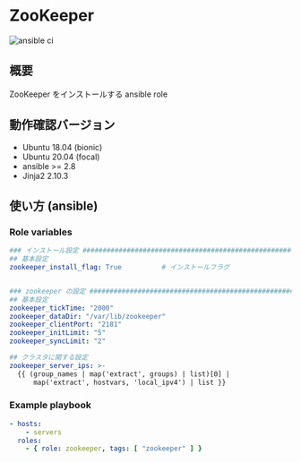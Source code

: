 # ZooKeeper

![ansible ci](https://github.com/link-u/ansible-roles_zookeeper/workflows/ansible%20ci/badge.svg)

## 概要

ZooKeeper をインストールする ansible role

## 動作確認バージョン

- Ubuntu 18.04 (bionic)
- Ubuntu 20.04 (focal)
- ansible >= 2.8
- Jinja2 2.10.3

## 使い方 (ansible)

### Role variables

```yaml
### インストール設定 ###############################################################################
## 基本設定
zookeeper_install_flag: True          # インストールフラグ


### zookeeper の設定 ##############################################################################
## 基本設定
zookeeper_tickTime: "2000"
zookeeper_dataDir: "/var/lib/zookeeper"
zookeeper_clientPort: "2181"
zookeeper_initLimit: "5"
zookeeper_syncLimit: "2"

## クラスタに関する設定
zookeeper_server_ips: >-
  {{ (group_names | map('extract', groups) | list)[0] |
      map('extract', hostvars, 'local_ipv4') | list }}
```

### Example playbook
```yaml
- hosts:
    - servers
  roles:
    - { role: zookeeper, tags: [ "zookeeper" ] }
```
